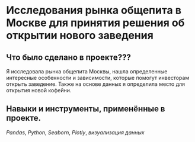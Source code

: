 # Исследования рынка общепита в Москве для принятия решения об открытии нового заведения

## Что было сделано в проекте???

Я исследовала рынка общепита Москвы, нашла определенные интересные особенности и зависимости, которые помогут инвесторам открыть заведение. Также на основе данных я определила место для открытия новой кофейни.

## Навыки и инструменты, применённые в проекте.
*Pandas*, *Python*, *Seaborn*, *Plotly*, *визуализация данных*

